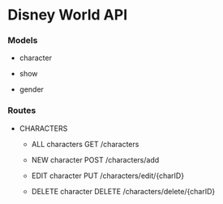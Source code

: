 # Disney World API

### Models

- character

- show

- gender

### Routes

- CHARACTERS

    - ALL characters       GET       /characters

    - NEW character        POST      /characters/add     

    - EDIT character       PUT       /characters/edit/{charID}

    - DELETE character     DELETE    /characters/delete/{charID}